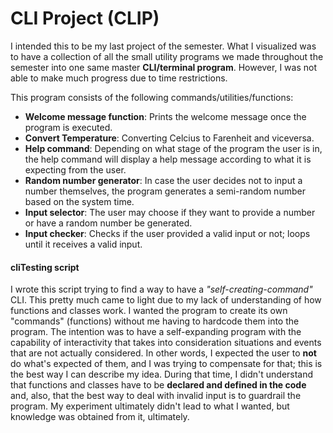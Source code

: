 # CLI Project (CLIP)

I intended this to be my last project of the semester. What I visualized was to have a collection of all the small utility programs we made throughout the semester into one same master **CLI/terminal program**. However, I was not able to make much progress due to time restrictions.

This program consists of the following commands/utilities/functions:
  - **Welcome message function**: Prints the welcome message once the program is executed.
  - **Convert Temperature**: Converting Celcius to Farenheit and viceversa.
  - **Help command**: Depending on what stage of the program the user is in, the help command will display a help message according to what it is expecting from the user.
  - **Random number generator**: In case the user decides not to input a number themselves, the program generates a semi-random number based on the system time. 
  - **Input selector**: The user may choose if they want to provide a number or have a random number be generated.
  - **Input checker**: Checks if the user provided a valid input or not; loops until it receives a valid input.


#### cliTesting script

I wrote this script trying to find a way to have a *"self-creating-command"* CLI. This pretty much came to light due to my lack of understanding of how functions and classes work. I wanted the program to create its own "commands" (functions) without me having to hardcode them into the program. The intention was to have a self-expanding program with the capability of interactivity that takes into consideration situations and events that are not actually considered. In other words, I expected the user to **not** do what's expected of them, and I was trying to compensate for that; this is the best way I can describe my idea. During that time, I didn't understand that functions and classes have to be **declared and defined in the code** and, also, that the best way to deal with invalid input is to guardrail the program. My experiment ultimately didn't lead to what I wanted, but knowledge was obtained from it, ultimately.
